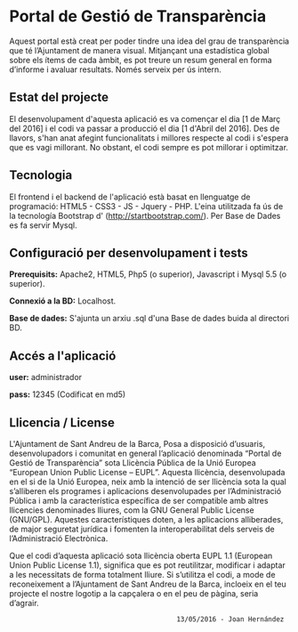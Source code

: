 # Portal de Gestió de Transparència
Aquest portal està creat per poder tindre una idea del grau de transparència que té l’Ajuntament de manera visual. Mitjançant una estadística global sobre els ítems de cada àmbit, es pot treure un resum general en forma d’informe i avaluar resultats. Només serveix per ús intern.

## Estat del projecte

El desenvolupament d'aquesta aplicació es va començar el dia [1 de Març del 2016] i el codi va passar a producció el dia [1 d'Abril del 2016]. Des de llavors, s'han anat afegint funcionalitats i millores respecte al codi i s'espera que es vagi millorant. No obstant, el codi sempre es pot millorar i optimitzar.

## Tecnologia

El frontend i el backend de l'aplicació està basat en llenguatge de programació: HTML5 - CSS3 - JS - Jquery - PHP. L'eina utilitzada fa ús de la tecnología Bootstrap d' (http://startbootstrap.com/). Per Base de Dades es fa servir Mysql.

## Configuració per desenvolupament i tests

**Prerequisits:** Apache2, HTML5, Php5 (o superior), Javascript i Mysql 5.5 (o superior).

**Connexió a la BD:** Localhost.

**Base de dades:** S'ajunta un arxiu .sql d'una Base de dades buida al directori BD.

## Accés a l'aplicació

**user:** administrador

**pass:** 12345 (Codificat en md5)
 
## Llicencia / License

L'Ajuntament de Sant Andreu de la Barca, Posa a disposició d’usuaris, desenvolupadors i comunitat en general l’aplicació denominada “Portal de Gestió de Transparència” sota Llicència Pública de la Unió Europea “European Union Public License – EUPL”. Aquesta llicència, desenvolupada en el si de la Unió Europea, neix amb la intenció de ser llicència sota la qual s’alliberen els programes i aplicacions desenvolupades per l’Administració Pública i amb la característica específica de ser compatible amb altres llicencies denominades lliures, com la GNU General Public License (GNU/GPL). Aquestes característiques doten, a les aplicacions alliberades, de major seguretat jurídica i fomenten la interoperabilitat dels serveis de l’Administració Electrònica.


Que el codi d’aquesta aplicació sota llicència oberta EUPL 1.1 (European Union Public License 1.1), significa que es pot reutilitzar, modificar i adaptar a les necessitats de forma totalment lliure. Si s’utilitza el codi, a mode de reconeixement a l’Ajuntament de Sant Andreu de la Barca, incloeix en el teu projecte el nostre logotip a la capçalera o en el peu de pàgina, seria d’agrair.





                                              13/05/2016 - Joan Hernández
